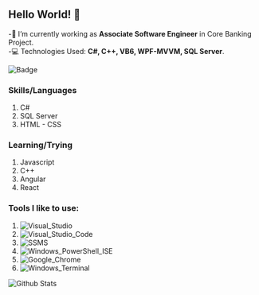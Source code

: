 ## Hello World! 👋

-🔭 I’m currently working as **Associate Software Engineer** in Core Banking Project.
</br>
-💻 Technologies Used: **C#, C++, VB6, WPF-MVVM, SQL Server**.

![Badge](https://img.shields.io/badge/Caffeine_in_Blood-85%25-blue?style=plastic)

### Skills/Languages
1) C#
2) SQL Server
3) HTML - CSS

### Learning/Trying
1) Javascript
2) C++
3) Angular
4) React

### Tools I like to use:
1) ![Visual_Studio](https://img.shields.io/badge/Visual%20Studio-Version:_2019-blue?style=plastic)
2) ![Visual_Studio_Code](https://img.shields.io/badge/Visual%20Studio%20Code-Version:_Latest-blue?style=plastic)
3) ![SSMS](https://img.shields.io/badge/SSMS-Version:_18-blue?style=plastic)
4) ![Windows_PowerShell_ISE](https://img.shields.io/badge/Windows_PowerShell_ISE-Version:_Latest-blue?style=plastic)
5) ![Google_Chrome](https://img.shields.io/badge/Google_Chrome-Version:_Latest-blue?style=plastic)
6) ![Windows_Terminal](https://img.shields.io/badge/Windows_Terminal-Version:_1.0.1811.0-blue?style=plastic)

![Github Stats](https://github-readme-stats.vercel.app/api?username=mdrakakis&show_icons=true&theme=dark&hide=stars)

